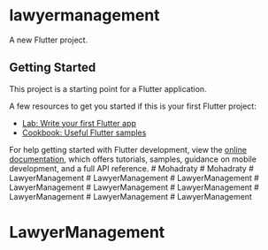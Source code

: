 # lawyermanagement

A new Flutter project.

## Getting Started

This project is a starting point for a Flutter application.

A few resources to get you started if this is your first Flutter project:

- [Lab: Write your first Flutter app](https://docs.flutter.dev/get-started/codelab)
- [Cookbook: Useful Flutter samples](https://docs.flutter.dev/cookbook)

For help getting started with Flutter development, view the
[online documentation](https://docs.flutter.dev/), which offers tutorials,
samples, guidance on mobile development, and a full API reference.
#   M o h a d r a t y  
 #   M o h a d r a t y  
 #   L a w y e r M a n a g e m e n t  
 #   L a w y e r M a n a g e m e n t  
 #   L a w y e r M a n a g e m e n t  
 #   L a w y e r M a n a g e m e n t  
 #   L a w y e r M a n a g e m e n t  
 #   L a w y e r M a n a g e m e n t  
 #   L a w y e r M a n a g e m e n t  
 #   L a w y e r M a n a g e m e n t  
 # LawyerManagement
# LawyerManagement
